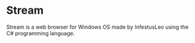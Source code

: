 # Stream
Stream is a web browser for Windows OS made by InfestusLeo using the C# programming language.
